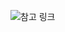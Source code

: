 ![참고 링크](https://yagom.net/forums/topic/%EC%95%BC%EA%B3%B0%EB%8B%B7%EB%84%B7-%EC%A7%88%EB%AC%B8%EB%AA%A8%EC%9D%8C-6/)